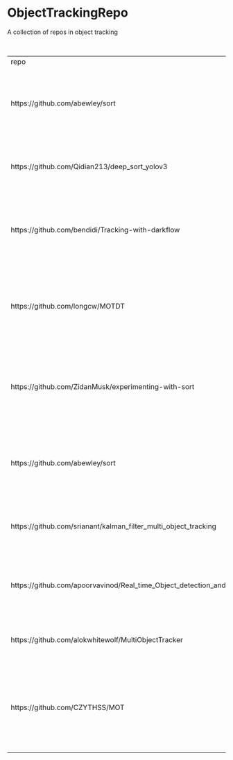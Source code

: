 # ObjectTrackingRepo
A collection of repos in object tracking

<table>
    <tr>
        <td>repo</td>
        <td>functions</td>
        <td>comments</td>
    </tr>
    <tr>
        <td>https://github.com/abewley/sort</td>
        <td>A simple online and realtime tracking algorithm for 2D multiple object tracking in video sequences.</td>
        <td>sort</td>
    </tr>
    <tr>
        <td>https://github.com/Qidian213/deep_sort_yolov3</td>
        <td>Real-time Multi-person tracker using YOLO v3 and deep_sort with tensorflow</td>
        <td>deepsort,yolov3</td>
    </tr>
    <tr>
        <td>https://github.com/bendidi/Tracking-with-darkflow</td>
        <td>A simple online and realtime tracking algorithm for 2D multiple object tracking in video sequences.</td>
        <td>deepsort, yolov2</td>
    </tr>
    <tr>
        <td>https://github.com/longcw/MOTDT</td>
        <td>Real-time Multiple People Tracking with Deeply Learned Candidate Selection and Person Re-identification</td>
        <td>to view</td>
    </tr>
    <tr>
        <td>https://github.com/ZidanMusk/experimenting-with-sort</td>
        <td>Experimenting with sort different classical tracking algorithms for real time multiple object tracking (MOT)</td>
        <td>sort</td>
    </tr>
    <tr>
        <td>https://github.com/abewley/sort</td>
        <td>A simple online and realtime tracking algorithm for 2D multiple object tracking in video sequences.</td>
        <td>sort,kalman+dlib</td>
    </tr>
    <tr>
        <td>https://github.com/srianant/kalman_filter_multi_object_tracking</td>
        <td>Multiple object tracking using Kalman Filter and Hungarian Algorithm - OpenCV</td>
        <td>to view</td>
    </tr>
    <tr>
        <td>https://github.com/apoorvavinod/Real_time_Object_detection_and_tracking</td>
        <td>YOLOv2 and MobileNet_SSD detection algorithms used along with KCF object tracker</td>
        <td>KCF,yolov2/mobilenet-ssd</td>
    </tr>
    <tr>
        <td>https://github.com/alokwhitewolf/MultiObjectTracker</td>
        <td>Advanced multiple object tracker using dlib and OpenCV.</td>
        <td>to view</td>
    </tr>
    <tr>
        <td>https://github.com/CZYTHSS/MOT</td>
        <td>This repository contains code for Simple Online and Realtime Tracking with a Deep Association Metric (Deep SORT). </td>
        <td>deepsort</td>
    </tr>
</table>
